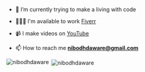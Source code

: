 - 🌱 I’m currently trying to make a living with code

- 👨🏽‍💻 I'm available to work [Fiverr](https://www.fiverr.com/nibodhdaware)

- 📹 I make videos on [YouTube](https://youtube.com/@nibobodhdaware)

- 📫 How to reach me **nibodhdaware@gmail.com**

<p><img align="left" src="https://github-readme-stats.vercel.app/api/top-langs?username=nibodhdaware&show_icons=true&locale=en&layout=compact" alt="nibodhdaware" /></p>

<p>&nbsp;<img align="center" src="https://github-readme-stats.vercel.app/api?username=nibodhdaware&show_icons=true&locale=en" alt="nibodhdaware" /></p>
